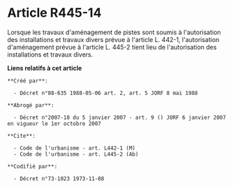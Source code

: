 # Article R445-14

Lorsque les travaux d'aménagement de pistes sont soumis à l'autorisation des installations et travaux divers prévue à
l'article L. 442-1, l'autorisation d'aménagement prévue à l'article L. 445-2 tient lieu de l'autorisation des installations
et travaux divers.

**Liens relatifs à cet article**

	**Créé par**:

	  - Décret n°88-635 1988-05-06 art. 2, art. 5 JORF 8 mai 1988

	**Abrogé par**:

	  - Décret n°2007-18 du 5 janvier 2007 - art. 9 () JORF 6 janvier 2007 en vigueur le 1er octobre 2007

	**Cite**:

	  - Code de l'urbanisme - art. L442-1 (M)
	  - Code de l'urbanisme - art. L445-2 (Ab)

	**Codifié par**:

	  - Décret n°73-1023 1973-11-08
